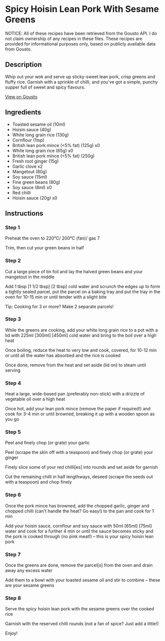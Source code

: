 # Spicy Hoisin Lean Pork With Sesame Greens

NOTICE: All of these recipes have been retrieved from the Gousto API. I do not claim ownership of any recipes in these files. These recipes are provided for informational purposes only, based on publicly available data from Gousto.

## Description

Whip out your wok and serve up sticky-sweet lean pork, crisp greens and fluffy rice. Garnish with a sprinkle of chilli, and you've got a simple, punchy supper full of sweet and spicy flavours. 

[View on Gousto](https://www.gousto.co.uk/recipes/cookbook/spicy-hoisin-lean-pork-with-sesame-greens)

## Ingredients

- Toasted sesame oil (10ml)
- Hoisin sauce (40g)
- White long grain rice (130g)
- Cornflour (1tsp)
- British lean pork mince (<5% fat) (125g) x0
- White long grain rice (65g) x0
- British lean pork mince (<5% fat) (250g)
- Fresh root ginger (15g)
- Garlic clove x2
- Mangetout (80g)
- Soy sauce (15ml)
- Fine green beans (80g)
- Soy sauce (8ml) x0
- Red chilli
- Hoisin sauce (20g) x0

## Instructions


### Step 1

Preheat the oven to 220°C/ 200°C (fan)/ gas 7

Trim, then cut your green beans in half


### Step 2

Cut a large piece of tin foil and lay the halved green beans and your mangetout in the middle

Add 1 tbsp <span class="text-purple">[1 1/2 tbsp]</span> <span class="text-danger">[2 tbsp]</span> cold water and scrunch the edges up to form a tightly sealed parcel, put the parcel on a baking tray and put the tray in the oven for 10-15 min or until tender with a slight bite

Tip: Cooking for 3 or more? Make 2 separate parcels!


### Step 3

While the greens are cooking, add your white long grain rice to a pot with a lid with 225ml <span class="text-purple">[300ml]</span> <span class="text-danger">[450ml]</span> cold water and bring to the boil over a high heat

Once boiling, reduce the heat to very low and cook, covered, for 10-12 min or until all the water has absorbed and the rice is cooked

Once done, remove from the heat and set aside (lid on) to steam until serving


### Step 4

Heat a large, wide-based pan (preferably non-stick) with a drizzle of vegetable oil over a high heat

Once hot, add your lean pork mince (remove the paper if required!) and cook for 3-4 min or until browned, breaking it up with a wooden spoon as you go


### Step 5

Peel and finely chop (or grate) your garlic

Peel (scrape the skin off with a teaspoon) and finely chop (or grate) your ginger

Finely slice some of your red chilli[es] into rounds and set aside for garnish

Cut the remaining chilli in half lengthways, deseed (scrape the seeds out with a teaspoon) and chop finely


### Step 6

Once the pork mince has browned, add the chopped garlic, ginger and chopped chilli (can't handle the heat? Go easy!) to the pan and cook for 1 min

Add your hoisin sauce, cornflour and soy sauce with 50ml <span class="text-purple">[65ml]</span> <span class="text-danger">[75ml]</span> water and cook for a further 4 min or until the sauce becomes sticky and the pork is cooked through (no pink meat!) – this is your spicy hoisin lean pork


### Step 7

Once the greens are done, remove the parcel[s] from the oven and drain away any excess water

Add them to a bowl with your toasted sesame oil and stir to combine – these are your sesame greens

### Step 8

Serve the spicy hoisin lean pork with the sesame greens over the cooked rice

Garnish with the reserved chilli rounds (not a fan of spice? Just add a little!)

Enjoy!

